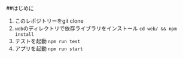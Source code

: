 ##はじめに 

1. このレポジトリーをgit clone
2. `web`のディレクトリで依存ライブラリをインストール `cd web/ && npm install`
3. テストを起動 `npm run test`
4. アプリを起動 `npm run start`

